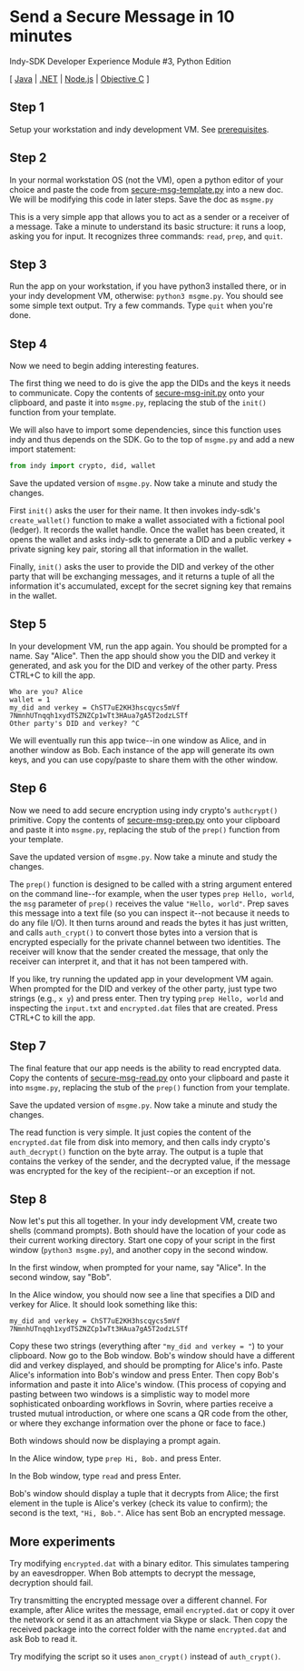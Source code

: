 # Send a Secure Message in 10 minutes
Indy-SDK Developer Experience Module #3, Python Edition

[ [Java](../java/send-secure-msg.md) | [.NET](../dotnet/send-secure-msg.md) | [Node.js](../node/send-secure-msg.md) | [Objective C](../objectivec/send-secure-msg.md) ]


## Step 1

Setup your workstation and indy development VM. See [prerequisites](../prerequisites).

## Step 2

In your normal workstation OS (not the VM), open a python editor of your
choice and paste the code from [secure-msg-template.py](secure-msg-template.py)
into a new doc. We will be modifying this code in later steps. Save the
doc as `msgme.py`

This is a very simple app that allows you to act as a sender or a receiver
of a message. Take a minute to understand its basic structure: it runs a
loop, asking you for input. It recognizes three commands: `read`, `prep`,
and `quit`.

## Step 3

Run the app on your workstation, if you have python3 installed there, or
in your indy development VM, otherwise: `python3 msgme.py`. You should
see some simple text output. Try a few commands. Type `quit` when you're done.


## Step 4

Now we need to begin adding interesting features.

The first thing we need to do is give the app the DIDs and the keys it
needs to communicate. Copy the contents of [secure-msg-init.py](secure-msg-init.py)
onto your clipboard, and paste it into `msgme.py`, replacing the stub of
the `init()` function from your template.

We will also have to import some dependencies, since this function uses
indy and thus depends on the SDK. Go to the top of `msgme.py` and add
a new import statement:

  ```python
from indy import crypto, did, wallet
```

Save the updated version of `msgme.py`. Now take a minute and study the changes.

First `init()` asks the user for their name. It then invokes indy-sdk's
`create_wallet()` function to make a wallet associated with a fictional
pool (ledger). It records the wallet handle. Once the wallet has been
created, it opens the wallet and asks indy-sdk to generate a DID and a
public verkey + private signing key pair, storing all that information
in the wallet.

Finally, `init()` asks the user to provide the DID and verkey of the
other party that will be exchanging messages, and it returns a tuple of
all the information it's accumulated, except for the secret signing key
that remains in the wallet.

## Step 5

In your development VM, run the app again. You should be prompted for
a name. Say "Alice". Then the app should show you the DID and verkey it
generated, and ask you for the DID and verkey of the other party. Press
CTRL+C to kill the app.

```vagrant@development:/src/indy-sdk/samples/python/src$ python3 msgme1.py
Who are you? Alice
wallet = 1
my_did and verkey = ChST7uE2KH3hscqycs5mVf 7NmnhUTnqqh1xydTSZNZCp1wTt3HAua7gA5T2odzLSTf
Other party's DID and verkey? ^C
```

We will eventually run this app twice--in one window as Alice, and in another
window as Bob. Each instance of the app will generate its own keys, and
you can use copy/paste to share them with the other window.

## Step 6

Now we need to add secure encryption using indy crypto's `authcrypt()`
primitive. Copy the contents of [secure-msg-prep.py](secure-msg-prep.py)
onto your clipboard and paste it into `msgme.py`, replacing the stub of
the `prep()` function from your template.

Save the updated version of `msgme.py`. Now take a minute and study the changes.

The `prep()` function is designed to be called with a string argument entered
on the command line--for example, when the user types `prep Hello, world`, the
`msg` parameter of `prep()` receives the value `"Hello, world"`. Prep saves
this message into a text file (so you can inspect it--not because it needs
to do any file I/O). It then turns around and reads the bytes it
has just written, and calls `auth_crypt()` to convert those bytes into a
version that is encrypted especially for the private channel between two
identities. The receiver will know that the sender created the message, that
only the receiver can interpret it, and that it has not been tampered with.

If you like, try running the updated app in your development VM again. When
prompted for the DID and verkey of the other party, just type two strings (e.g., `x y`)
and press enter. Then try typing `prep Hello, world` and inspecting the
`input.txt` and `encrypted.dat` files that are created. Press CTRL+C to
kill the app.

## Step 7

The final feature that our app needs is the ability to read encrypted data.
Copy the contents of [secure-msg-read.py](secure-msg-read.py) onto your
clipboard and paste it into `msgme.py`, replacing the stub of the `prep()`
function from your template.

Save the updated version of `msgme.py`. Now take a minute and study the
changes.

The read function is very simple. It just copies the content of the
`encrypted.dat` file from disk into memory, and then calls indy crypto's
`auth_decrypt()` function on the byte array. The output is a tuple that
contains the verkey of the sender, and the decrypted value, if the
message was encrypted for the key of the recipient--or an exception if
not.

## Step 8

Now let's put this all together. In your indy development VM, create two
shells (command prompts). Both should have the location of your code as
their current working directory. Start one copy of your script in the first
window (`python3 msgme.py`), and another copy in the second window.

In the first window, when prompted for your name, say "Alice".  In the
second window, say "Bob".

In the Alice window, you should now see a line that specifies a DID and
verkey for Alice. It should look something like this:

```
my_did and verkey = ChST7uE2KH3hscqycs5mVf 7NmnhUTnqqh1xydTSZNZCp1wTt3HAua7gA5T2odzLSTf
```

Copy these two strings (everything after `"my_did and verkey = "`) to your
clipboard. Now go to the Bob window. Bob's window should have a different
did and verkey displayed, and should be prompting for Alice's info.
Paste Alice's information into Bob's window and press Enter. Then copy
Bob's information and paste it into Alice's window. (This process of copying
and pasting between two windows is a simplistic way to model more sophisticated
onboarding workflows in Sovrin, where parties receive a trusted mutual
introduction, or where one scans a QR code from the other, or where they
exchange information over the phone or face to face.)

Both windows should now be displaying a prompt again.

In the Alice window, type `prep Hi, Bob.` and press Enter.

In the Bob window, type `read` and press Enter.

Bob's window should display a tuple that it decrypts from Alice; the first
element in the tuple is Alice's verkey (check its value to confirm); the
second is the text, `"Hi, Bob."`. Alice has sent Bob an encrypted message.

## More experiments

Try modifying `encrypted.dat` with a binary editor. This simulates tampering by
an eavesdropper. When Bob attempts to decrypt the message, decryption should
fail.

Try transmitting the encrypted message over a different channel. For example,
after Alice writes the message, email `encrypted.dat` or copy it over the network
or send it as an attachment via Skype or slack. Then copy the received package
into the correct folder with the name `encrypted.dat` and ask Bob to read it.

Try modifying the script so it uses `anon_crypt()` instead of `auth_crypt()`.




